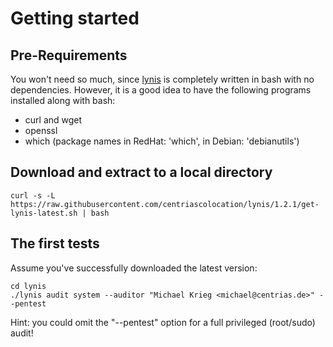 Getting started
===============

Pre-Requirements
----------------

You won't need so much, since [lynis](https://cisofy.com/lynis/) is completely written in bash with no dependencies. However, it is a good idea to have the following programs installed along with bash:

  - curl and wget
  - openssl
  - which (package names in RedHat: 'which', in Debian: 'debianutils')


Download and extract to a local directory
-----------------------------------------

```
curl -s -L https://raw.githubusercontent.com/centriascolocation/lynis/1.2.1/get-lynis-latest.sh | bash
```

The first tests
---------------

Assume you've successfully downloaded the latest version:

```
cd lynis
./lynis audit system --auditor "Michael Krieg <michael@centrias.de>" --pentest
```

Hint: you could omit the "--pentest" option for a full privileged (root/sudo) audit!

